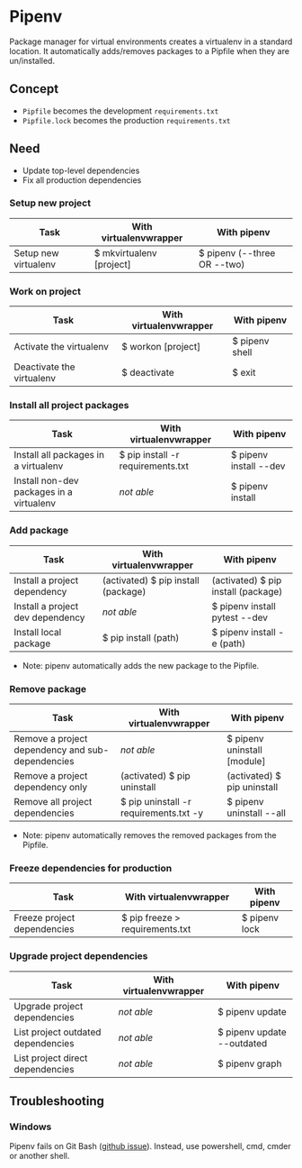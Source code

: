 # Pipenv
Package manager for virtual environments creates a virtualenv in a standard location. It automatically adds/removes packages to a Pipfile when they are un/installed.


## Concept
* `Pipfile` becomes the development `requirements.txt`
* `Pipfile.lock` becomes the production `requirements.txt`


## Need
* Update top-level dependencies
* Fix all production dependencies


### Setup new project
| Task          | With virtualenvwrapper | __With pipenv__   |
|---------------|---------------|-------|
| Setup new virtualenv | $ mkvirtualenv [project] | $ pipenv (--three OR --two) |

### Work on project
| Task          | With virtualenvwrapper | __With pipenv__   |
|---------------|---------------|-------|
| Activate the virtualenv | $ workon [project] | $ pipenv shell |
| Deactivate the virtualenv | $ deactivate | $ exit |

### Install all project packages
| Task          | With virtualenvwrapper | __With pipenv__   |
|---------------|---------------|-------|
| Install all packages in a virtualenv | $ pip install -r requirements.txt | $ pipenv install --dev |
| Install non-dev packages in a virtualenv | _not able_ | $ pipenv install |

### Add package
| Task          | With virtualenvwrapper | __With pipenv__   |
|---------------|---------------|-------|
| Install a project dependency | (activated) $ pip install (package) | (activated) $ pip install (package) |
| Install a project dev dependency | _not able_ | $ pipenv install pytest --dev |
| Install local package | $ pip install (path) | $ pipenv install -e (path) |
* Note: pipenv automatically adds the new package to the Pipfile.

### Remove package
| Task          | With virtualenvwrapper | __With pipenv__   |
|---------------|---------------|-------|
| Remove a project dependency and sub-dependencies | _not able_ | $ pipenv uninstall [module] |
| Remove a project dependency only | (activated) $ pip uninstall  | (activated) $ pip uninstall |
| Remove all project dependencies | $ pip uninstall -r requirements.txt -y | $ pipenv uninstall --all
* Note: pipenv automatically removes the removed packages from the Pipfile.

### Freeze dependencies for production
| Task          | With virtualenvwrapper | __With pipenv__   |
|---------------|---------------|-------|
| Freeze project dependencies | $ pip freeze > requirements.txt | $ pipenv lock |


### Upgrade project dependencies
| Task          | With virtualenvwrapper | __With pipenv__   |
|---------------|---------------|-------|
| Upgrade project dependencies | _not able_ | $ pipenv update |
| List project outdated dependencies | _not able_ | $ pipenv update --outdated |
| List project direct dependencies | _not able_ | $ pipenv graph |


## Troubleshooting
### Windows
Pipenv fails on Git Bash ([github issue](https://github.com/pypa/pipenv/issues/970)). Instead, use powershell, cmd, cmder or another shell.
